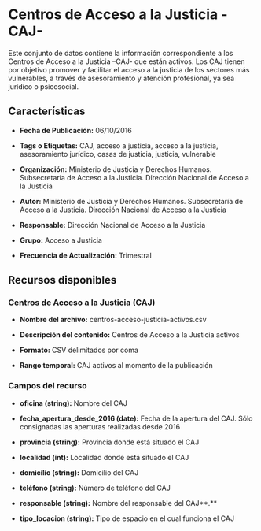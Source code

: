 Centros de Acceso a la Justicia -CAJ-
=====================================

Este conjunto de datos contiene la información correspondiente a los Centros de Acceso a la Justicia –CAJ- que están activos. Los CAJ tienen por objetivo promover y facilitar el acceso a la justicia de los sectores más vulnerables, a través de asesoramiento y atención profesional, ya sea jurídico o psicosocial.

Características
---------------

- **Fecha de Publicación:** 06/10/2016

- **Tags o Etiquetas:** CAJ, acceso a justicia, acceso a la justicia, asesoramiento jurídico, casas de justicia, justicia, vulnerable

- **Organización:** Ministerio de Justicia y Derechos Humanos. Subsecretaría de Acceso a la Justicia. Dirección Nacional de Acceso a la Justicia

- **Autor:** Ministerio de Justicia y Derechos Humanos. Subsecretaría de Acceso a la Justicia. Dirección Nacional de Acceso a la Justicia

- **Responsable:** Dirección Nacional de Acceso a la Justicia

- **Grupo:** Acceso a Justicia

- **Frecuencia de Actualización:** Trimestral

Recursos disponibles
--------------------

### Centros de Acceso a la Justicia (CAJ)

- **Nombre del archivo:** centros-acceso-justicia-activos.csv

- **Descripción del contenido:** Centros de Acceso a la Justicia activos

- **Formato:** CSV delimitados por coma

- **Rango temporal:** CAJ activos al momento de la publicación

### Campos del recurso

- **oficina (string):** Nombre del CAJ

- **fecha_apertura_desde_2016 (date):** Fecha de la apertura del CAJ. Sólo consignadas las aperturas realizadas desde 2016

- **provincia (string):** Provincia donde está situado el CAJ

- **localidad (int):** Localidad donde está situado el CAJ

- **domicilio (string):** Domicilio del CAJ

- **teléfono (string):** Número de teléfono del CAJ

- **responsable (string):** Nombre del responsable del CAJ**.**

- **tipo_locacion (string):** Tipo de espacio en el cual funciona el CAJ



